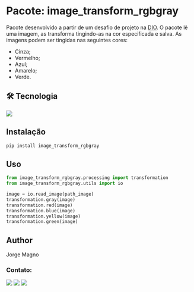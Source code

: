 # Pacote: image_transform_rgbgray

Pacote desenvolvido a partir de um desafio de projeto na [DIO](https://digitalinnovation.one/). 
O pacote lê uma imagem, as transforma tingindo-as na cor especificada e salva. As imagens podem ser tingidas nas seguintes cores:
- Cinza;
- Vermelho;
- Azul;
- Amarelo;
- Verde.

## 🛠 Tecnologia
<img src="https://img.shields.io/badge/Python-FFD43B?style=for-the-badge&logo=python&logoColor=blue" />

## Instalação

```bash
pip install image_transform_rgbgray
```

## Uso

```python
from image_transform_rgbgray.processing import transformation
from image_transform_rgbgray.utils import io

image = io.read_image(path_image)
transformation.gray(image)
transformation.red(image)
transformation.blue(image)
transformation.yellow(image)
transformation.green(image)
```

## Author
Jorge Magno

### Contato:
[<img src="https://img.shields.io/badge/linkedin-%230077B5.svg?&style=for-the-badge&logo=linkedin&logoColor=white" />](https://www.linkedin.com/in/jorge-magno-l-moraes-381a19174/) 
[<img src = "https://img.shields.io/badge/instagram-%23E4405F.svg?&style=for-the-badge&logo=instagram&logoColor=white">](https://www.instagram.com/jorgepierrot/?hl=pt-br) 
[<img src = "https://img.shields.io/badge/facebook-%231877F2.svg?&style=for-the-badge&logo=facebook&logoColor=white">](https://www.facebook.com/jorge.magno.7)
